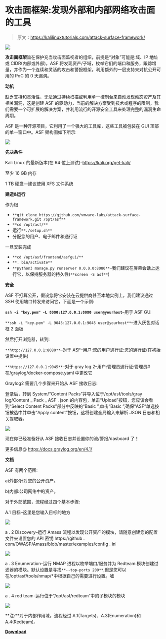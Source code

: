 # 攻击面框架:发现外部和内部网络攻击面的工具

> 原文：<https://kalilinuxtutorials.com/attack-surface-framework/>

[![](img//f152c31cb52ecd57bb712de8ab204dfc.png)](https://blogger.googleusercontent.com/img/a/AVvXsEjfABgjSWC4UKcm0_EoOy-GFdG_5aLQ0hvCIEnKtlVYOc0xrUTIn5rkOy58wVbViMa_j4c4LH1PJzsFcN-wYDRLQPmlN5yLrCACNz89JTmixb_GCsTpQ5SallYaJSLEnfvVH8q3sR-QLVd2MC8uYXpq-lgE3tScHtMk4RD-pfdL_DHLX5umPtiQpZXx=s536)

**攻击面框架**旨在保护充当攻击面监视者的组织，前提是“对象”可能是:域、IP 地址或 CIDR(内部或外部)，ASF 将发现资产/子域，枚举它们的端口和服务，跟踪增量，并作为一个连续和灵活的攻击和警报框架，利用额外的一层支持来对抗公开可用的 PoC 的 0 天漏洞。

**动机**

缺乏支持和灵活性，无法通过持续扫描或利用单一控制台来自动发现动态资产及其相关漏洞，这是创建 ASF 的驱动力，当前的解决方案受到技术或程序的限制，我们需要一个可扩展的解决方案，并利用流行的开源安全工具来处理完整的漏洞生命周期。

ASF 是一种开源项目，它利用了一个强大的工具库，这些工具被包装在 GUI 顶部的单一窗口中。ASF 架构图如下所示:

![](img//4aab8774b513f35b32df4268e23329b8.png)

**先决条件**

Kali Linux 的最新版本(在 64 位上测试)–https://kali.org/get-kali/

至少 16 GB 内存

1 TB 硬盘—建议使用 XFS 文件系统

**建造&运行**

作为根

*   `**git clone https://github.com/vmware-labs/attack-surface-framework.git /opt/asf**`
*   `**cd /opt/asf/**`
*   运行`**./setup.sh**`
*   分配您的用户、电子邮件和通行证

一旦安装完成

*   `**cd /opt/asf/frontend/asfgui/**`
*   `**. bin/activate**`
*   `**python3 manage.py runserver 0.0.0.0:8080**`–我们建议在屏幕会话上运行它，以保持服务器的持久性(`**screen -S asf**`)

**安全**

ASF 不打算公开，假设您将它安装在云提供商甚至本地实例上，我们建议通过 SSH 使用端口转发来访问它，下面是一个示例:

**`ssh -i "key.pem" -L 8080:127.0.0.1:8080 user@yourhost`**–用于 ASF GUI

`**ssh -i "key.pem" -L 9045:127.0.0.1:9045 user@yourhost**`–进入灰色对话框 2 面板

然后打开浏览器，转到:

`**http://127.0.0.1:8080**`–对于 ASF–用户:您的用户通行证:您的通行证(在初始设置中提供)

`**https://127.0.0.1:9045**`–对于 gray log 2–用户:管理员通行证:管理员#在/graylog/docker-compose.yaml 中更改它

Graylog2 需要几个步骤来开始从 ASF 接收日志:

登录后，转到 System/“Content Packs”并导入位于/opt/asf/tools/gray log/Content _ Pack _ ASF . json 的内容包，单击“Upload”按钮，您应该会看到“Select Content Packs”部分中反映的“Basic ”,单击“Basic ”,确保“ASF”单选按钮被选中并单击“Apply content”按钮，这将创建全局输入来解析 JSON 日志和相关提取器。

![](img//f39bb930e3f94d7db8a805f761414595.png)

现在你已经准备好从 ASF 接收日志并设置你的流/警报/dasboard 了！

更多信息@ https://docs.graylog.org/en/4.1/

**文档**

ASF 有两个范围:

a)外部:针对您的公开资产。

b)内部:公司网络中的资产。

对于外部范围，流程经过四个基本步骤:

A.1 目标–这里是您输入目标的地方

![](img//1a18c59d7f501260ba29d247e2357978.png)

a . 2 Discovery–运行 Amass 流程以发现公开资产的模块，请随意创建您的配置文件来设置您的 API 密钥 https://github . com/OWASP/Amass/blob/master/examples/config . ini

![](img//e96ec856930b21a1cbde0af1638e5c5e.png)

a . 3 Enumeration–运行 NMAP 进程以枚举端口/服务并为 Redteam 模块创建过滤器的模块。默认设置是寻找`**--top-ports 200**`,但是您可以在/opt/asf/tools/nmap/*中根据自己的需要进行设置。嘘

![](img//42ae81fb3362705b6c4742b2bd932c13.png)

a . 4 red team–运行位于“/opt/asf/redteam”中的子模块的模块

![](img//e996ecdc5d748592785e30daf100f074.png)

**注:**对于内部作用域，流程经过 A.1(Targets)、A.3(Enumeration)和 A.4(Redteam)。

[**Download**](https://github.com/vmware-labs/attack-surface-framework)